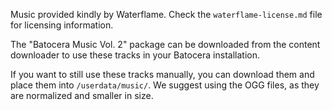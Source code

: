 Music provided kindly by Waterflame. Check the `waterflame-license.md` file for licensing information.

The "Batocera Music Vol. 2" package can be downloaded from the content downloader to use these tracks in your Batocera installation.

If you want to still use these tracks manually, you can download them and place them into `/userdata/music/`. We suggest using the OGG files, as they are normalized and smaller in size.
